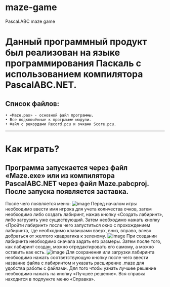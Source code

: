 # maze-game
Pascal.ABC maze game

# Данный программный продукт был реализован на языке программирования Паскаль с использованием компилятора PascalABC.NET.
## Список файлов:
    • «Maze.pas» - основной файл программы.
    • Все подключённые к программе модули.
    • Файл с рекордами Record.pcu и очками Score.pcu.
---
# Как играть?
## Программа запускается через файл «Maze.exe» или из компилятора PascalABC.NET через файл Maze.pabcproj. После запуска появляется заставка.
После чего появляется меню:
![image](https://github.com/Uselyyss/maze-game/assets/149172971/188e851e-8cba-4278-b4c4-f1c1c2681b58)
Перед началом игры необходимо ввести имя игрока для учета количества очков, затем необходимо либо создать лабиринт, нажав кнопку «Создать лабиринт», либо загрузить уже существующий. 
Затем необходимо нажать кнопку «Пройти лабиринт» после чего запуститься окно с прохождением лабиринта, где необходимо клавишами вверх, вниз, вправо, влево добраться от желтого квадратика к зеленому.
![image](https://github.com/Uselyyss/maze-game/assets/149172971/e64e086f-fda2-48a5-8351-9b93c978e600)
При создании лабиринта необходимо сначала задать его размеры. Затем после того, как лабиринт создан, можно отредактировать его самому, а можно оставить как есть. 
![image](https://github.com/Uselyyss/maze-game/assets/149172971/f62255b6-e782-45c9-b7e6-4601787ede31)
Для сохранения или загрузки лабиринта необходимо нажать соответствующую кнопку после чего ввести название файла с лабиринтом и указать расширение .maze для удобства работы с файлами. 
Для того чтобы узнать лучшее решение необходимо нажать на кнопку «Лучшее решение».
Вся справка находится в подпункте меню «Справка».
